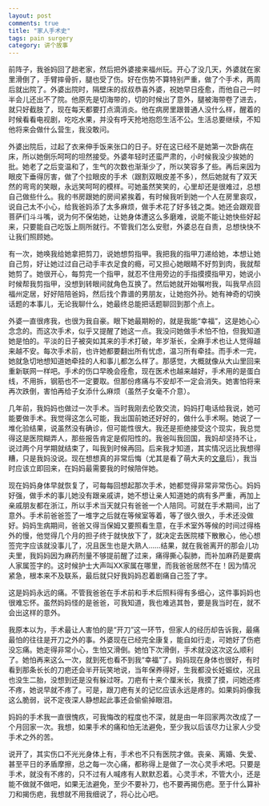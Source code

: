 ```yaml
---
layout: post
comments: true
title: "家人手术史"
tags: pain surgery
category: 讲个故事
---
```


前阵子，我爸妈回了趟老家，然后把外婆接来福州玩。开心了没几天，外婆就在家里滑倒了，手臂摔骨折，腿也受了伤。好在伤势不算特别严重，做了个手术，两周后就出院了。外婆出院时，隔壁床的叔叔恭喜外婆，祝她早日痊愈，而他自己一时半会儿还出不了院。他原先是切海带的，切的时候出了意外，腿被海带卷了进去，就只好截肢了，现在每天都要打点滴消炎。他在病房里跟普通人没什么样，醒着的时候看看电视剧，吃吃水果，并没有呼天抢地抱怨生活不公。生活总要继续，不知他将来会做什么营生，我没敢问。

外婆出院后，过起了衣来伸手饭来张口的日子。好在这已经不是她第一次卧病在床，所以她倒乐呵呵的坦然接受。外婆年轻时还蛮严肃的，小时候我没少挨她的批。她老了之后变温和了，生气的次数也渐渐少了，所以笑容多了些。再后来因为眼皮下垂得厉害，做了个拉眼皮的手术（跟割双眼皮差不多），然后她就有了双天然的弯弯的笑眼，永远笑呵呵的模样。可她虽然笑笑的，心里却还是很难过，总想自己做些什么。我的书房跟她的房间紧挨着，有时候我听到她一个人在房里哀叹，说自己太不小心，给我爸妈添了太多麻烦，做手术花了好多钱之类。她还会跟观音菩萨们斗斗嘴，说为何不保佑她，让她身体遭这么多磨难，说能不能让她快些好起来，只要能自己吃饭上厕所就行。不管我们怎么安慰，外婆总在自责，总想快快不让我们照顾她。

有一次，她唤我给她拿把剪刀，说她想剪指甲。我把我的指甲刀递给她，本想让她自己剪，好让她过过自己动手丰衣足食的瘾，可又担心她眼睛不好剪到肉，我就帮她剪了。她很开心，每剪完一个指甲，就忍不住用旁边的手指摸摸指甲刃，她说小时候帮我剪指甲，没想到转眼间就角色互换了。然后她就开始嘱咐我，叫我早点回福州定居，好好陪陪爸妈，然后找个靠谱的男朋友，让她抱外孙。她有神奇的切换话题的本事儿，无论我聊什么，她最终总能把话题聊回到那个点上。

外婆一直很疼我，也很为我自豪。眼下她最期盼的，就是我能“幸福”，这是她心心念念的。而这次手术，似乎又提醒了她这一点。我没问她做手术怕不怕，但我知道她是怕的。平淡的日子被突如其来的手术打破，年岁渐长，全麻手术也让人觉得越来越不安。每次手术前，也许她都要翻出所有忧虑，温习所有牵挂。而手术一完，她就急切地想知道她牵挂的人和事儿都怎么样了。那感觉，大概就像从大山里回来重新联网一样吧。手术的伤口早晚会痊愈，现在医术也越来越好，手术用的是蛋白线，不用拆，钢筋也不一定要取。但那份疼痛与不安却不一定会消失。她害怕将来再次跌倒，害怕再给子女添什么麻烦（虽然子女毫不介意）。

几年前，我妈妈也做过一次手术。当时我刚去伦敦交流，妈妈打电话给我说，她可能要做手术。我觉得这怎么可能，我出国前她还好好的，做什么手术啊。她说了一堆化验结果，说虽然没有确诊，但可能性很大。我还是拒绝接受这个现实，我总觉得这是医院糊弄人，那些报告肯定是假阳性的。我爸叫我回国，我妈却坚持不让，说过两个月学期就结束了，叫我到时候再回。后来我才知道，其实情况远比我想得糟，只是我妈没说。现在想想真的非常后悔（尤其是看了萌大夫的[文章](http://www.jianshu.com/p/1d9ea1c1c3f1?search_token=a268182ff4454028f88842ae227a105fed809632da497c1ee8f93784aae48e53)后），我当时应该立即回来，在妈妈最需要我的时候陪伴她。

现在妈妈身体早就恢复了，可每每回想起那次手术，她都觉得非常非常伤心。妈妈好强，做手术的事儿她没有跟亲戚讲，她不想让亲人知道她的病有多严重，再加上亲戚朋友都在浙江，所以手术当天就只有爸爸一个人陪同。可就在手术期间，出了意外。手术前爸爸签了一堆字之后就在等候室等着，等了很久很久，手术还没做好。妈妈生病期间，爸爸又得当保姆又要照看生意，在手术室外等候的时间过得格外的慢，他觉得几个月的担子终于就快放下了，就决定去医院楼下散散心，他心想签完字应该就没事儿了，况且医生也是大熟人……结果，就在我爸离开的那会儿功夫里，我妈妈因为麻药剂量不够提前醒了过来，痛得撕心裂肺，而补加麻药是要病人家属签字的。这时候护士大声叫XX家属在哪里，而我爸爸居然不在！因为情况紧急，根本来不及联系，最后就只好我妈妈忍着剧痛自己签了字。

这是妈妈永远的痛。不管我爸爸在手术前和手术后照料得有多细心，这件事妈妈也很难忘怀。虽然妈妈怪的是爸爸，可我知道，我也难逃其咎，要是我当时在，就不会出这样的意外。

我原本以为，手术最让人害怕的是“开刀”这一环节，但家人的经历却告诉我，最痛最怕的往往是开刀之外的事。外婆现在已经完全康复，能自如行走，可她好了伤疤没忘痛。她走得非常小心，生怕又滑倒。她怕下次滑倒，手术就没这次这么顺利了。她怕再来这么一次，就到死也看不到我“幸福”了。妈妈现在身体也很好，有时看到那条长长的刀疤还会半开玩笑地说，当年保养得好，生我都没长妊娠纹，况且也没生二胎，没想到还是没有躲过呀。刀疤有十来个厘米长，我摸了摸，问她还疼不疼，她说早就不疼了。可是，跟刀疤有关的记忆应该永远是疼的。如果妈妈像我这么脆弱，说不定夜深人静想起此事还会偷偷掉眼泪。

妈妈的手术我一直很愧疚，可我悔改的程度也不深，就是由一年回家两次改成了一个月回家一次。我想，如果手术的痛和怕无法避免，至少我以后该尽力让家人少受手术之外的苦。

说开了，其实伤口不光光身体上有，手术也不只有医院才做。丧亲、离婚、失爱、甚至平日的矛盾摩擦，总之每一次心痛，都称得上是做了一次心灵手术吧。只要是手术，就没有不疼的，只不过有人喊疼有人默默忍着。心灵手术，不管大小，还是能不做就不做吧，如果无法避免，至少不要补刀，也不要再揭伤疤。至于什么算补刀和揭伤疤，我想就不用我细说了，将心比心吧。
